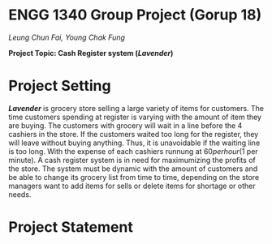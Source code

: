 # ENGG 1340 Group Project (Gorup 18)
*Leung Chun Fai, Young Chak Fung*

**Project Topic: Cash Register system (_Lavender_)**

# Project Setting
**_Lavender_** is grocery store selling a large variety of items for customers. The time customers spending at register is varying with 
the amount of item they are buying. The customers with grocery will wait in a line before the 4 cashiers in the store. If the customers 
waited too long for the register, they will leave without buying anything. Thus, it is unavoidable if the waiting line is too long. With 
the expense of each cashiers runnung at $60 per hour ($1 per minute). A cash register system is in need for maximumizing the profits of 
the store. The system must be dynamic with the amount of customers and be able to change its grocery list from time to time, depending 
on the store managers want to add items for sells or delete items for shortage or other needs.

# Project Statement
